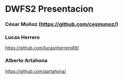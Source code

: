 # DWFS2 Presentacion

### César Muñoz (https://github.com/cesmunoz/)

### Lucas Herrero
https://github.com/lucasnherrero89/

### Alberto Artahona
https://github.com/aartahona/

